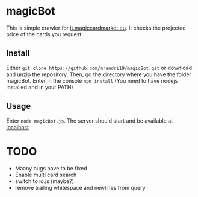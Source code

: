 # magicBot
This is simple crawler for [it.magiccardmarket.eu](it.magiccardmarket.eu).
It checks the projected price of the cards you request
## Install
Either `git clone https://github.com/mrandri19/magicBot.git` or download and unzip
the repository.
Then, go the directory where you have the folder magicBot.
Enter in the console `npm install` (You need to have nodejs installed and in your PATH)
## Usage
Enter `node magicBot.js`. The server should start and be available at [localhost](http://localhost:8080)

# TODO
* Maany bugs have to be fixed
* Enable multi card search
* switch to io.js (maybe?)
* remove trailing whitespace and newlines from query
